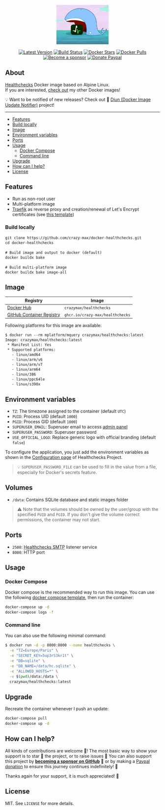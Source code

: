 <p align="center"><a href="https://github.com/crazy-max/docker-healthchecks" target="_blank"><img height="128" src="https://raw.githubusercontent.com/crazy-max/docker-healthchecks/master/.github/docker-healthchecks.jpg"></a></p>

<p align="center">
  <a href="https://hub.docker.com/r/crazymax/healthchecks/tags?page=1&ordering=last_updated"><img src="https://img.shields.io/github/v/tag/crazy-max/docker-healthchecks?label=version&style=flat-square" alt="Latest Version"></a>
  <a href="https://github.com/crazy-max/docker-healthchecks/actions?workflow=build"><img src="https://img.shields.io/github/workflow/status/crazy-max/docker-healthchecks/build?label=build&logo=github&style=flat-square" alt="Build Status"></a>
  <a href="https://hub.docker.com/r/crazymax/healthchecks/"><img src="https://img.shields.io/docker/stars/crazymax/healthchecks.svg?style=flat-square&logo=docker" alt="Docker Stars"></a>
  <a href="https://hub.docker.com/r/crazymax/healthchecks/"><img src="https://img.shields.io/docker/pulls/crazymax/healthchecks.svg?style=flat-square&logo=docker" alt="Docker Pulls"></a>
  <br /><a href="https://github.com/sponsors/crazy-max"><img src="https://img.shields.io/badge/sponsor-crazy--max-181717.svg?logo=github&style=flat-square" alt="Become a sponsor"></a>
  <a href="https://www.paypal.me/crazyws"><img src="https://img.shields.io/badge/donate-paypal-00457c.svg?logo=paypal&style=flat-square" alt="Donate Paypal"></a>
</p>

## About

[Healthchecks](https://github.com/healthchecks/healthchecks) Docker image based on Alpine Linux.<br />
If you are interested, [check out](https://hub.docker.com/r/crazymax/) my other Docker images!

💡 Want to be notified of new releases? Check out 🔔 [Diun (Docker Image Update Notifier)](https://github.com/crazy-max/diun) project!

___

* [Features](#features)
* [Build locally](#build-locally)
* [Image](#image)
* [Environment variables](#environment-variables)
* [Ports](#ports)
* [Usage](#usage)
  * [Docker Compose](#docker-compose)
  * [Command line](#command-line)
* [Upgrade](#upgrade)
* [How can I help?](#how-can-i-help)
* [License](#license)

## Features

* Run as non-root user
* Multi-platform image
* [Traefik](https://github.com/containous/traefik-library-image) as reverse proxy and creation/renewal of Let's Encrypt certificates (see [this template](examples/traefik))

### Build locally

```shell
git clone https://github.com/crazy-max/docker-healthchecks.git
cd docker-healthchecks

# Build image and output to docker (default)
docker buildx bake

# Build multi-platform image
docker buildx bake image-all
```

## Image

| Registry                                                                                         | Image                           |
|--------------------------------------------------------------------------------------------------|---------------------------------|
| [Docker Hub](https://hub.docker.com/r/crazymax/healthchecks/)                                            | `crazymax/healthchecks`                 |
| [GitHub Container Registry](https://github.com/users/crazy-max/packages/container/package/healthchecks)  | `ghcr.io/crazy-max/healthchecks`        |

Following platforms for this image are available:

```
$ docker run --rm mplatform/mquery crazymax/healthchecks:latest
Image: crazymax/healthchecks:latest
 * Manifest List: Yes
 * Supported platforms:
   - linux/amd64
   - linux/arm/v6
   - linux/arm/v7
   - linux/arm64
   - linux/386
   - linux/ppc64le
   - linux/s390x
```

## Environment variables

* `TZ`: The timezone assigned to the container (default `UTC`)
* `PUID`: Process UID (default `1000`)
* `PGID`: Process GID (default `1000`)
* `SUPERUSER_EMAIL`: Superuser email to access [admin panel](https://github.com/healthchecks/healthchecks#accessing-administration-panel)
* `SUPERUSER_PASSWORD`: Superuser password
* `USE_OFFICIAL_LOGO`: Replace generic logo with official branding (default `false`)

To configure the application, you just add the environment variables as shown in the
[Configuration page](https://github.com/healthchecks/healthchecks#configuration) of Healthchecks Project.

> 💡 `SUPERUSER_PASSWORD_FILE` can be used to fill in the value from a file, especially for Docker's secrets feature.

## Volumes

* `/data`: Contains SQLite database and static images folder

> :warning: Note that the volumes should be owned by the user/group with the specified `PUID` and `PGID`. If you don't
> give the volume correct permissions, the container may not start.

## Ports

* `2500`: [Healthchecks SMTP](https://github.com/healthchecks/healthchecks#receiving-emails) listener service
* `8000`: HTTP port

## Usage

### Docker Compose

Docker compose is the recommended way to run this image. You can use the following
[docker compose template](examples/compose/docker-compose.yml), then run the container:

```bash
docker-compose up -d
docker-compose logs -f
```

### Command line

You can also use the following minimal command:

```bash
$ docker run -d -p 8000:8000 --name healthchecks \
  -e "TZ=Europe/Paris" \
  -e "SECRET_KEY=5up3rS3kr1t" \
  -e "DB=sqlite" \
  -e "DB_NAME=/data/hc.sqlite" \
  -e "ALLOWED_HOSTS=*" \
  -v $(pwd)/data:/data \
  crazymax/healthchecks:latest
```

## Upgrade

Recreate the container whenever I push an update:

```bash
docker-compose pull
docker-compose up -d
```

## How can I help?

All kinds of contributions are welcome :raised_hands:! The most basic way to show your support is to star :star2:
the project, or to raise issues :speech_balloon: You can also support this project by
[**becoming a sponsor on GitHub**](https://github.com/sponsors/crazy-max) :clap: or by making a
[Paypal donation](https://www.paypal.me/crazyws) to ensure this journey continues indefinitely! :rocket:

Thanks again for your support, it is much appreciated! :pray:

## License

MIT. See `LICENSE` for more details.

